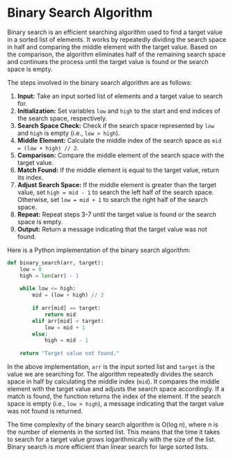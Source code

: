 # Binary Search Algorithm

Binary search is an efficient searching algorithm used to find a target value in a sorted list of elements. It works by repeatedly dividing the search space in half and comparing the middle element with the target value. Based on the comparison, the algorithm eliminates half of the remaining search space and continues the process until the target value is found or the search space is empty.

The steps involved in the binary search algorithm are as follows:

1. **Input:** Take an input sorted list of elements and a target value to search for.
2. **Initialization:** Set variables `low` and `high` to the start and end indices of the search space, respectively.
3. **Search Space Check:** Check if the search space represented by `low` and `high` is empty (i.e., `low > high`).
4. **Middle Element:** Calculate the middle index of the search space as `mid = (low + high) // 2`.
5. **Comparison:** Compare the middle element of the search space with the target value.
6. **Match Found:** If the middle element is equal to the target value, return its index.
7. **Adjust Search Space:** If the middle element is greater than the target value, set `high = mid - 1` to search the left half of the search space. Otherwise, set `low = mid + 1` to search the right half of the search space.
8. **Repeat:** Repeat steps 3-7 until the target value is found or the search space is empty.
9. **Output:** Return a message indicating that the target value was not found.

Here is a Python implementation of the binary search algorithm:

```python
def binary_search(arr, target):
    low = 0
    high = len(arr) - 1
    
    while low <= high:
        mid = (low + high) // 2
        
        if arr[mid] == target:
            return mid
        elif arr[mid] < target:
            low = mid + 1
        else:
            high = mid - 1
    
    return "Target value not found."
```

In the above implementation, `arr` is the input sorted list and `target` is the value we are searching for. The algorithm repeatedly divides the search space in half by calculating the middle index (`mid`). It compares the middle element with the target value and adjusts the search space accordingly. If a match is found, the function returns the index of the element. If the search space is empty (i.e., `low > high`), a message indicating that the target value was not found is returned.

The time complexity of the binary search algorithm is O(log n), where n is the number of elements in the sorted list. This means that the time it takes to search for a target value grows logarithmically with the size of the list. Binary search is more efficient than linear search for large sorted lists.